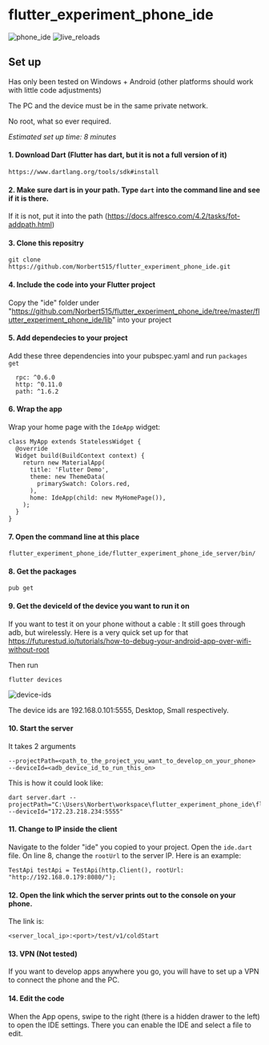 # flutter_experiment_phone_ide

![phone_ide](https://github.com/Norbert515/flutter_experiment_phone_ide/blob/master/phone.gif)
![live_reloads](https://github.com/Norbert515/flutter_experiment_phone_ide/blob/master/gifs/font_size_cut_gif.gif)

## Set up

Has only been tested on Windows + Android (other platforms should work with little code adjustments)

The PC and the device must be in the same private network.

No root, what so ever required.

*Estimated set up time: 8 minutes*

#### 1. Download Dart (Flutter has dart, but it is not a full version of it)
```
https://www.dartlang.org/tools/sdk#install
```
#### 2. Make sure dart is in your path. Type `dart` into the command line and see if it is there. 

If it is not, put it into the path (https://docs.alfresco.com/4.2/tasks/fot-addpath.html)

#### 3. Clone this repositry 
```git
git clone https://github.com/Norbert515/flutter_experiment_phone_ide.git
```
#### 4. Include the code into your Flutter project
Copy the "ide" folder under "https://github.com/Norbert515/flutter_experiment_phone_ide/tree/master/flutter_experiment_phone_ide/lib" into your project

#### 5. Add dependecies to your project
Add these three dependencies into your pubspec.yaml and run `packages get`
```
  rpc: ^0.6.0
  http: ^0.11.0
  path: ^1.6.2
```

#### 6. Wrap the app
Wrap your home page with the `IdeApp` widget:
```
class MyApp extends StatelessWidget {
  @override
  Widget build(BuildContext context) {
    return new MaterialApp(
      title: 'Flutter Demo',
      theme: new ThemeData(
        primarySwatch: Colors.red,
      ),
      home: IdeApp(child: new MyHomePage()),
    );
  }
}
```


#### 7. Open the command line at this place
```
flutter_experiment_phone_ide/flutter_experiment_phone_ide_server/bin/
```

#### 8. Get the packages
```
pub get
```

#### 9. Get the deviceId of the device you want to run it on

If you want to test it on your phone without a cable :
It still goes through adb, but wirelessly. Here is a very quick set up for that https://futurestud.io/tutorials/how-to-debug-your-android-app-over-wifi-without-root

Then run

```
flutter devices
```
![device-ids](https://github.com/Norbert515/flutter_experiment_phone_ide/blob/master/device-ids.png)

The device ids are 192.168.0.101:5555, Desktop, Small respectively. 


#### 10. Start the server
It takes 2 arguments
```
--projectPath=<path_to_the_project_you_want_to_develop_on_your_phone>
--deviceId=<adb_device_id_to_run_this_on>
```
This is how it could look like:
```
dart server.dart --projectPath="C:\Users\Norbert\workspace\flutter_experiment_phone_ide\flutter_experiment_phone_ide" --deviceId="172.23.218.234:5555"
```
#### 11. Change to IP inside the client
Navigate to the folder "ide" you copied to your project. Open the `ide.dart` file.
On line 8, change the `rootUrl` to the server IP.
Here is an example:
```
TestApi testApi = TestApi(http.Client(), rootUrl: "http://192.168.0.179:8080/");
```

#### 12. Open the link which the server prints out to the console on your phone.
The link is: 
```
<server_local_ip>:<port>/test/v1/coldStart
```

#### 13. VPN (Not tested) 
If you want to develop apps anywhere you go, you will have to set up a VPN to connect the phone and the PC.

#### 14. Edit the code
When the App opens, swipe to the right (there is a hidden drawer to the 
left) to open the IDE settings. There you can enable the IDE and select a file
to edit.

